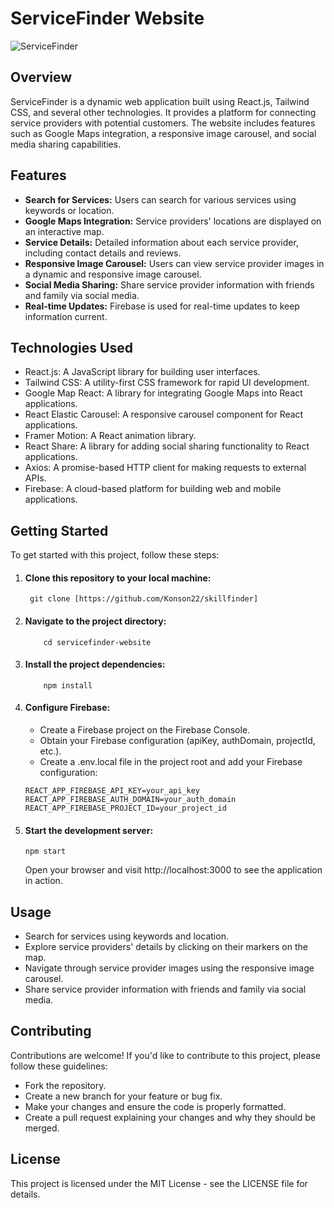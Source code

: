# ServiceFinder Website

![ServiceFinder](public/images/project-image.jpeg)

## Overview

ServiceFinder is a dynamic web application built using React.js, Tailwind CSS, and several other technologies. It provides a platform for connecting service providers with potential customers. The website includes features such as Google Maps integration, a responsive image carousel, and social media sharing capabilities.

## Features

- **Search for Services:** Users can search for various services using keywords or location.
- **Google Maps Integration:** Service providers' locations are displayed on an interactive map.
- **Service Details:** Detailed information about each service provider, including contact details and reviews.
- **Responsive Image Carousel:** Users can view service provider images in a dynamic and responsive image carousel.
- **Social Media Sharing:** Share service provider information with friends and family via social media.
- **Real-time Updates:** Firebase is used for real-time updates to keep information current.

## Technologies Used

- React.js: A JavaScript library for building user interfaces.
- Tailwind CSS: A utility-first CSS framework for rapid UI development.
- Google Map React: A library for integrating Google Maps into React applications.
- React Elastic Carousel: A responsive carousel component for React applications.
- Framer Motion: A React animation library.
- React Share: A library for adding social sharing functionality to React applications.
- Axios: A promise-based HTTP client for making requests to external APIs.
- Firebase: A cloud-based platform for building web and mobile applications.

## Getting Started

To get started with this project, follow these steps:

1. #### Clone this repository to your local machine:

   ```
    git clone [https://github.com/Konson22/skillfinder]
   ```

2. #### Navigate to the project directory:
   ```
       cd servicefinder-website
   ```
3. #### Install the project dependencies:
   ```
       npm install
   ```
4. #### Configure Firebase:
   - Create a Firebase project on the Firebase Console.
   - Obtain your Firebase configuration (apiKey, authDomain, projectId, etc.).
   - Create a .env.local file in the project root and add your Firebase configuration:
   ```
   REACT_APP_FIREBASE_API_KEY=your_api_key
   REACT_APP_FIREBASE_AUTH_DOMAIN=your_auth_domain
   REACT_APP_FIREBASE_PROJECT_ID=your_project_id
   ```
5. #### Start the development server:
   ```
   npm start
   ```
   Open your browser and visit http://localhost:3000 to see the application in action.

## Usage

- Search for services using keywords and location.
- Explore service providers' details by clicking on their markers on the map.
- Navigate through service provider images using the responsive image carousel.
- Share service provider information with friends and family via social media.

## Contributing

Contributions are welcome! If you'd like to contribute to this project, please follow these guidelines:

- Fork the repository.
- Create a new branch for your feature or bug fix.
- Make your changes and ensure the code is properly formatted.
- Create a pull request explaining your changes and why they should be merged.

## License

This project is licensed under the MIT License - see the LICENSE file for details.
